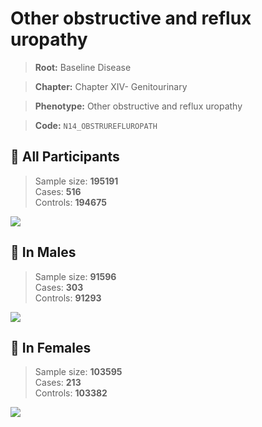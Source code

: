 # Other obstructive and reflux uropathy

> **Root:** Baseline Disease  

> **Chapter:** Chapter XIV- Genitourinary  

> **Phenotype:** Other obstructive and reflux uropathy  

> **Code:** `N14_OBSTRUREFLUROPATH`

## 🧪 All Participants  
> Sample size: **195191**  
> Cases: **516**  
> Controls: **194675**
<img src="/Disease/Figures/ALL/Baseline/N14_OBSTRUREFLUROPATH.png"/>
<CsvTable src="/Disease/Data/ALL/Baseline/LG_N14_OBSTRUREFLUROPATH.csv" label="🔍 View full results" />

## 👨 In Males  
> Sample size: **91596**  
> Cases: **303**  
> Controls: **91293**
<img src="/Disease/Figures/Male/Baseline/N14_OBSTRUREFLUROPATH.png"/>
<CsvTable src="/Disease/Data/Male/Baseline/LG_N14_OBSTRUREFLUROPATH.csv" label="🔍 View full results" />

## 👩 In Females  
> Sample size: **103595**  
> Cases: **213**  
> Controls: **103382**
<img src="/Disease/Figures/Female/Baseline/N14_OBSTRUREFLUROPATH.png"/>
<CsvTable src="/Disease/Data/Female/Baseline/LG_N14_OBSTRUREFLUROPATH.csv" label="🔍 View full results" />
